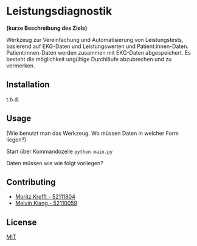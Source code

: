 # Leistungsdiagnostik
**(kurze Beschreibung des Ziels)**

Werkzeug zur Vereinfachung und Automatisierung von Leistungstests, basierend auf EKG-Daten und Leistungswerten und Patient:innen-Daten.
Patient:innen-Daten werden zusammen mit EKG-Daten abgespeichert. Es besteht die möglichkeit ungültige Durchläufe abzubrechen und zu vermerken. 

## Installation

t.b.d.

## Usage

(Wie benutzt man das Werkzeug. Wo müssen Daten in welcher Form liegen?)

Start über Kommandozeile
```python main.py```

Daten müssen wie wie folgt vorliegen?

## Contributing

- [Moritz Krefft - 52111804](m.krefft@mci4me.at)
- [Melvin Klang - 52110059](m.klang@mci4me.at)

## License
[MIT](https://choosealicense.com/licenses/mit/)
